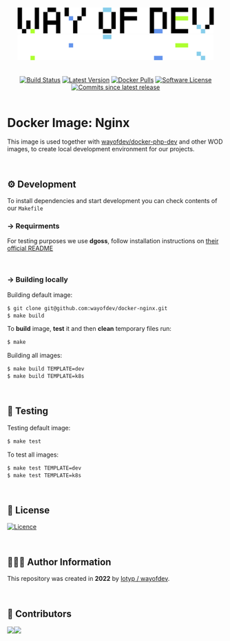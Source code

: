 <br>

<div align="center">
<img width="456" src="https://raw.githubusercontent.com/wayofdev/ansible-role-dock/master/assets/logo.gh-light-mode-only.png#gh-light-mode-only">
<img width="456" src="https://raw.githubusercontent.com/wayofdev/ansible-role-dock/master/assets/logo.gh-dark-mode-only.png#gh-dark-mode-only">
</div>

<br>

<br>

<div align="center">
<a href="https://actions-badge.atrox.dev/wayofdev/docker-nginx/goto"><img alt="Build Status" src="https://img.shields.io/endpoint.svg?url=https%3A%2F%2Factions-badge.atrox.dev%2Fwayofdev%2Fdocker-nginx%2Fbadge&style=flat-square"/></a>
<a href="https://github.com/wayofdev/docker-nginx/tags"><img src="https://img.shields.io/github/v/tag/wayofdev/docker-nginx?sort=semver&style=flat-square" alt="Latest Version"></a>
<a href="https://hub.docker.com/repository/docker/wayofdev/nginx"><img alt="Docker Pulls" src="https://img.shields.io/docker/pulls/wayofdev/nginx?style=flat-square"></a>
<a href="LICENSE"><img src="https://img.shields.io/github/license/wayofdev/docker-nginx.svg?style=flat-square&color=blue" alt="Software License"/></a>
<a href="#"><img alt="Commits since latest release" src="https://img.shields.io/github/commits-since/wayofdev/docker-nginx/latest?style=flat-square"></a>
</div>

<br>

# Docker Image: Nginx

This image is used together with [wayofdev/docker-php-dev](https://github.com/wayofdev/docker-php-dev) and other WOD images, to create local development environment for our projects.

<br>

## ⚙️ Development

To install dependencies and start development you can check contents of our `Makefile`

### →  Requirments

For testing purposes we use **dgoss**, follow installation instructions on [their official README](https://github.com/aelsabbahy/goss/blob/master/extras/dgoss/README.md)

<br>

### → Building locally

Building default image:

```bash
$ git clone git@github.com:wayofdev/docker-nginx.git
$ make build
```

To **build** image, **test** it and then **clean** temporary files run:

```bash
$ make
```

Building all images:

```bash
$ make build TEMPLATE=dev
$ make build TEMPLATE=k8s
```

<br>

## 🧪 Testing

Testing default image:

```bash
$ make test
```

To test all images:

```bash
$ make test TEMPLATE=dev
$ make test TEMPLATE=k8s
```

<br>

## 🤝 License

[![Licence](https://img.shields.io/github/license/wayofdev/docker-nginx?style=for-the-badge&color=blue)](./LICENSE)

<br>

## 🙆🏼‍♂️ Author Information

This repository was created in **2022** by [lotyp / wayofdev](https://github.com/wayofdev).

<br>

## 🫡 Contributors

<img align="left" src="https://img.shields.io/github/contributors-anon/wayofdev/docker-nginx?style=for-the-badge"/>

<a href="https://github.com/wayofdev/docker-nginx/graphs/contributors">
  <img src="https://opencollective.com/wod/contributors.svg?width=890&button=false">
</a>

<br>

